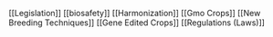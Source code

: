 [[Legislation]]
[[biosafety]]
[[Harmonization]]
[[Gmo Crops]]
[[New Breeding Techniques]]
[[Gene Edited Crops]]
[[Regulations (Laws)]]
